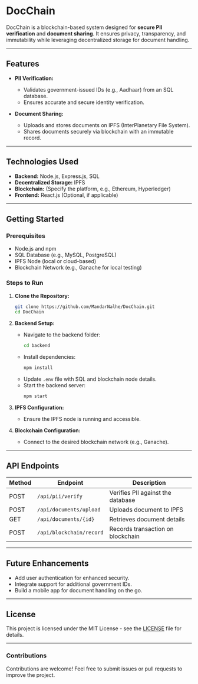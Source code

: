 # **DocChain**

DocChain is a blockchain-based system designed for **secure PII verification** and **document sharing**. It ensures privacy, transparency, and immutability while leveraging decentralized storage for document handling.

---

## **Features**

- **PII Verification:**
  - Validates government-issued IDs (e.g., Aadhaar) from an SQL database.
  - Ensures accurate and secure identity verification.

- **Document Sharing:**
  - Uploads and stores documents on IPFS (InterPlanetary File System).
  - Shares documents securely via blockchain with an immutable record.

---

## **Technologies Used**

- **Backend:** Node.js, Express.js, SQL
- **Decentralized Storage:** IPFS
- **Blockchain:** (Specify the platform, e.g., Ethereum, Hyperledger)
- **Frontend:** React.js (Optional, if applicable)

---

## **Getting Started**

### **Prerequisites**

- Node.js and npm
- SQL Database (e.g., MySQL, PostgreSQL)
- IPFS Node (local or cloud-based)
- Blockchain Network (e.g., Ganache for local testing)

### **Steps to Run**

1. **Clone the Repository:**
   ```bash
   git clone https://github.com/MandarNalhe/DocChain.git
   cd DocChain
   ```

2. **Backend Setup:**
   - Navigate to the backend folder:
     ```bash
     cd backend
     ```
   - Install dependencies:
     ```bash
     npm install
     ```
   - Update `.env` file with SQL and blockchain node details.
   - Start the backend server:
     ```bash
     npm start
     ```

3. **IPFS Configuration:**
   - Ensure the IPFS node is running and accessible.

4. **Blockchain Configuration:**
   - Connect to the desired blockchain network (e.g., Ganache).

---

## **API Endpoints**

| Method | Endpoint                  | Description                      |
|--------|---------------------------|----------------------------------|
| POST   | `/api/pii/verify`         | Verifies PII against the database |
| POST   | `/api/documents/upload`  | Uploads document to IPFS         |
| GET    | `/api/documents/{id}`     | Retrieves document details       |
| POST   | `/api/blockchain/record` | Records transaction on blockchain |

---

## **Future Enhancements**

- Add user authentication for enhanced security.
- Integrate support for additional government IDs.
- Build a mobile app for document handling on the go.

---

## **License**

This project is licensed under the MIT License - see the [LICENSE](LICENSE) file for details.

---

### **Contributions**

Contributions are welcome! Feel free to submit issues or pull requests to improve the project.
